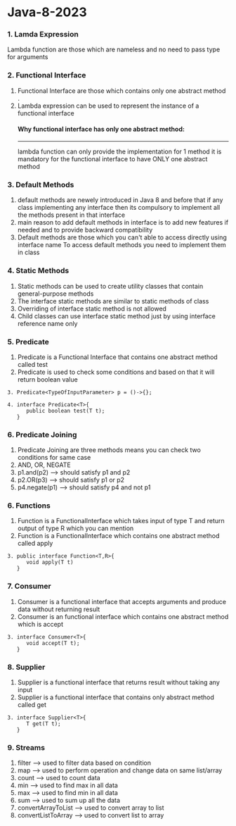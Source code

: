 # Java-8-2023
### 1. Lamda Expression
Lambda function are those which are nameless and no need to pass type for arguments

### 2. Functional Interface
1. Functional Interface are those which contains only one abstract method  . 
2. Lambda expression can be used to represent the instance of a functional interface
    #### Why functional interface has only one abstract method:
    <hr/>
    lambda function can only provide the implementation for 1 method it is mandatory for the functional interface 
    to have ONLY one abstract method

### 3. Default Methods
1. default methods are newely introduced in Java 8 and before that if any class implementing any interface then
its compulsory to implement all the methods present in that interface
2. main reason to add default methods in interface is to add new features if needed and to provide backward
compatibility
3. Default methods are those which you can't able to access directly using interface name
To access default methods you need to implement them in class

### 4. Static Methods
1. Static methods can be used to create utility classes that contain general-purpose methods
2. The interface static methods are similar to static methods of class
3. Overriding of interface static method is not allowed
4. Child classes can use interface static method just by using interface reference name only

### 5. Predicate
1. Predicate is a Functional Interface that contains one abstract method called test
2. Predicate is used to check some conditions and based on that it will return boolean value 
```
3. Predicate<TypeOfInputParameter> p = ()->{};
```
```
4. interface Predicate<T>{
      public boolean test(T t);
   }
```


### 6. Predicate Joining
1. Predicate Joining are three methods means you can check two conditions for same case
2. AND, OR, NEGATE
3. p1.and(p2) --> should satisfy p1 and p2
4. p2.OR(p3) --> should satisfy p1 or p2
5. p4.negate(p1) --> should satisfy p4 and not p1

### 6. Functions

1. Function is a FunctionalInterface which takes input of type T and return output of type R which you can
mention
2. Function is a FunctionalInterface which contains one abstract method called apply 
```
3. public interface Function<T,R>{
      void apply(T t)
   }
```

### 7. Consumer
1. Consumer is a functional interface that accepts arguments and produce data without returning result
2. Consumer is an functional interface which contains one abstract method which is accept
```
3. interface Consumer<T>{
      void accept(T t);
   }
```


### 8. Supplier
1. Supplier is a functional interface that returns result without taking any input
2.  Supplier is a functional interface that contains only abstract method called get
```
3. interface Supplier<T>{
      T get(T t);
   }
```

### 9. Streams

1. filter --> used to filter data based on condition
2. map --> used to perform operation and change data on same list/array
3. count --> used to count data
4. min --> used to find max in all data
5. max --> used to find min in all data
6. sum --> used to sum up all the data 
7. convertArrayToList --> used to convert array to list
8. convertListToArray --> used to convert list to array

